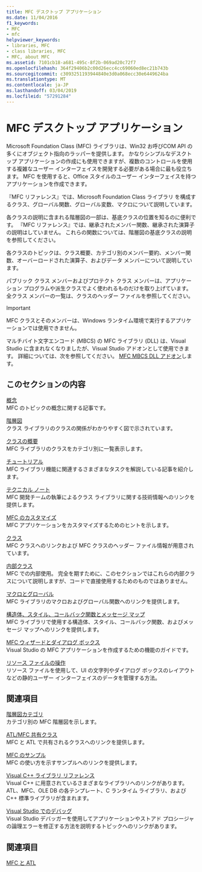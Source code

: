 ```yaml
---
title: MFC デスクトップ アプリケーション
ms.date: 11/04/2016
f1_keywords:
- MFC
- mfc
helpviewer_keywords:
- libraries, MFC
- class libraries, MFC
- MFC, about MFC
ms.assetid: 7101cb18-a681-495c-8f2b-069ad20c72f7
ms.openlocfilehash: 364f29406b2c00d26ecc4cc69060ed8ec21b743b
ms.sourcegitcommit: c3093251193944840e3d0a068ecc30e6449624ba
ms.translationtype: MT
ms.contentlocale: ja-JP
ms.lasthandoff: 03/04/2019
ms.locfileid: "57291284"
---
```

# <a name="mfc-desktop-applications"></a>MFC デスクトップ アプリケーション

Microsoft Foundation Class (MFC) ライブラリは、Win32 お呼びCOM API の多くにオブジェクト指向のラッパーを提供します。 かなりシンプルなデスクトップ アプリケーションの作成にも使用できますが、複数のコントロールを使用する複雑なユーザー インターフェイスを開発する必要がある場合に最も役立ちます。 MFC を使用すると、Office スタイルのユーザー インターフェイスを持つアプリケーションを作成できます。

『MFC リファレンス』では、Microsoft Foundation Class ライブラリ を構成するクラス、グローバル関数、グローバル変数、マクロについて説明しています。

各クラスの説明に含まれる階層図の一部は、基底クラスの位置を知るのに便利です。 『MFC リファレンス』では、継承されたメンバー関数、継承された演算子の説明はしていません。 これらの関数については、階層図の基底クラスの説明を参照してください。

各クラスのトピックは、クラス概要、カテゴリ別のメンバー要約、メンバー関数、オーバーロードされた演算子、およびデータ メンバーについて説明しています。

パブリック クラス メンバーおよびプロテクト クラス メンバーは、アプリケーション プログラムや派生クラスでよく使われるものだけを取り上げています。 全クラス メンバーの一覧は、クラスのヘッダー ファイルを参照してください。

> [!IMPORTANT]
>  MFC クラスとそのメンバーは、Windows ランタイム環境で実行するアプリケーションでは使用できません。
>
>  マルチバイト文字エンコード (MBCS) の MFC ライブラリ (DLL) は、Visual Studio に含まれなくなりましたが、Visual Studio アドオンとして使用できます。 詳細については、次を参照してください。 [MFC MBCS DLL アドオン](mfc-mbcs-dll-add-on.md)します。

## <a name="in-this-section"></a>このセクションの内容

[概念](mfc-concepts.md)<br/>
MFC のトピックの概念に関する記事です。

[階層図](hierarchy-chart.md)<br/>
クラス ライブラリのクラスの関係がわかりやすく図で示されています。

[クラスの概要](class-library-overview.md)<br/>
MFC ライブラリのクラスをカテゴリ別に一覧表示します。

[チュートリアル](walkthroughs-mfc.md)<br/>
MFC ライブラリ機能に関連するさまざまなタスクを解説している記事を紹介します。

[テクニカル ノート](mfc-technical-notes.md)<br/>
MFC 開発チームの執筆によるクラス ライブラリに関する技術情報へのリンクを提供します。

[MFC のカスタマイズ](customization-for-mfc.md)<br/>
MFC アプリケーションをカスタマイズするためのヒントを示します。

[クラス](reference/mfc-classes.md)<br/>
MFC クラスへのリンクおよび MFC クラスのヘッダー ファイル情報が用意されています。

[内部クラス](reference/internal-classes.md)<br/>
MFC での内部使用。 完全を期すために、このセクションではこれらの内部クラスについて説明しますが、コードで直接使用するためのものではありません。

[マクロとグローバル](reference/mfc-macros-and-globals.md)<br/>
MFC ライブラリのマクロおよびグローバル関数へのリンクを提供します。

[構造体、スタイル、コールバック関数とメッセージ マップ](reference/structures-styles-callbacks-and-message-maps.md)<br/>
MFC ライブラリで使用する構造体、スタイル、コールバック関数、およびメッセージ マップへのリンクを提供します。

[MFC ウィザードとダイアログ ボックス](reference/mfc-wizards-and-dialog-boxes.md)<br/>
Visual Studio の MFC アプリケーションを作成するための機能のガイドです。

[リソース ファイルの操作](../windows/working-with-resource-files.md)<br/>
リソース ファイルを使用して、UI の文字列やダイアログ ボックスのレイアウトなどの静的ユーザー インターフェイスのデータを管理する方法。

## <a name="related-sections"></a>関連項目

[階層図カテゴリ](hierarchy-chart-categories.md)<br/>
カテゴリ別の MFC 階層図を示します。

[ATL/MFC 共有クラス](../atl-mfc-shared/atl-mfc-shared-classes.md)<br/>
MFC と ATL で共有されるクラスへのリンクを提供します。

[MFC のサンプル](../visual-cpp-samples.md)<br/>
MFC の使い方を示すサンプルへのリンクを提供します。

[Visual C++ ライブラリ リファレンス](../standard-library/cpp-standard-library-reference.md)<br/>
Visual C++ に用意されているさまざまなライブラリへのリンクがあります。ATL、MFC、OLE DB の各テンプレート、C ランタイム ライブラリ、および C++ 標準ライブラリが含まれます。

[Visual Studio でのデバッグ](/visualstudio/debugger/debugging-in-visual-studio.md)<br/>
Visual Studio デバッガーを使用してアプリケーションやストアド プロシージャの論理エラーを修正する方法を説明するトピックへのリンクがあります。

## <a name="see-also"></a>関連項目

[MFC と ATL](mfc-and-atl.md)
